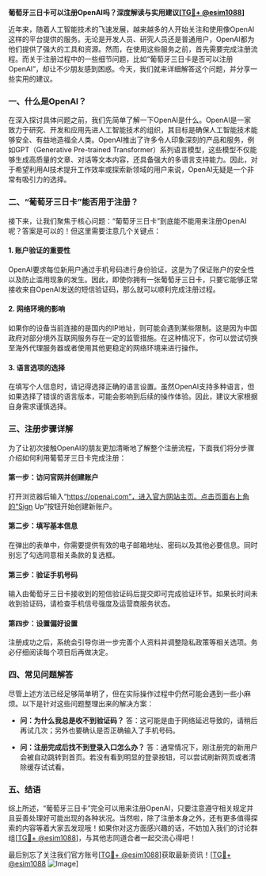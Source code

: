 **葡萄牙三日卡可以注册OpenAI吗？深度解读与实用建议[[TG💪+ @esim1088](https://t.me/s/esim1088)]**

近年来，随着人工智能技术的飞速发展，越来越多的人开始关注和使用像OpenAI这样的平台提供的服务。无论是开发人员、研究人员还是普通用户，OpenAI都为他们提供了强大的工具和资源。然而，在使用这些服务之前，首先需要完成注册流程。而关于注册过程中的一些细节问题，比如“葡萄牙三日卡是否可以注册OpenAI”，却让不少朋友感到困惑。今天，我们就来详细解答这个问题，并分享一些实用的建议。

### 一、什么是OpenAI？

在深入探讨具体问题之前，我们先简单了解一下OpenAI是什么。OpenAI是一家致力于研究、开发和应用先进人工智能技术的组织，其目标是确保人工智能技术能够安全、有益地造福全人类。OpenAI推出了许多令人印象深刻的产品和服务，例如GPT（Generative Pre-trained Transformer）系列语言模型，这些模型不仅能够生成高质量的文章、对话等文本内容，还具备强大的多语言支持能力。因此，对于希望利用AI技术提升工作效率或探索新领域的用户来说，OpenAI无疑是一个非常有吸引力的选择。

### 二、“葡萄牙三日卡”能否用于注册？

接下来，让我们聚焦于核心问题：“葡萄牙三日卡”到底能不能用来注册OpenAI呢？答案是可以的！但这里需要注意几个关键点：

#### 1. **账户验证的重要性**
   OpenAI要求每位新用户通过手机号码进行身份验证，这是为了保证账户的安全性以及防止滥用现象的发生。因此，即使你拥有一张葡萄牙三日卡，只要它能够正常接收来自OpenAI发送的短信验证码，那么就可以顺利完成注册过程。

#### 2. **网络环境的影响**
   如果你的设备当前连接的是国内的IP地址，则可能会遇到某些限制。这是因为中国政府对部分境外互联网服务存在一定的监管措施。在这种情况下，你可以尝试切换至海外代理服务器或者使用其他更稳定的网络环境来进行操作。

#### 3. **语言选项的选择**
   在填写个人信息时，请记得选择正确的语言设置。虽然OpenAI支持多种语言，但如果选择了错误的语言版本，可能会影响到后续的操作体验。因此，建议大家根据自身需求谨慎选择。

### 三、注册步骤详解

为了让初次接触OpenAI的朋友更加清晰地了解整个注册流程，下面我们将分步骤介绍如何利用葡萄牙三日卡完成注册：

#### 第一步：访问官网并创建账户
   打开浏览器后输入“https://openai.com”，进入官方网站主页。点击页面右上角的“Sign Up”按钮开始创建新账户。

#### 第二步：填写基本信息
   在弹出的表单中，你需要提供有效的电子邮箱地址、密码以及其他必要信息。同时别忘了勾选同意相关条款的复选框。

#### 第三步：验证手机号码
   输入由葡萄牙三日卡接收到的短信验证码后提交即可完成验证环节。如果长时间未收到验证码，请检查手机信号强度及运营商服务状态。

#### 第四步：设置偏好设置
   注册成功之后，系统会引导你进一步完善个人资料并调整隐私政策等相关选项。务必仔细阅读每个项目后再做决定。

### 四、常见问题解答

尽管上述方法已经足够简单明了，但在实际操作过程中仍然可能会遇到一些小麻烦。以下是针对这些问题整理出来的解决方案：

- **问：为什么我总是收不到验证码？**
  答：这可能是由于网络延迟导致的，请稍后再试几次；另外也要确认是否正确输入了手机号码。

- **问：注册完成后找不到登录入口怎么办？**
  答：通常情况下，刚注册完的新用户会被自动跳转到首页。若没有看到明显的登录按钮，可以尝试刷新网页或者清除缓存试试看。

### 五、结语

综上所述，“葡萄牙三日卡”完全可以用来注册OpenAI，只要注意遵守相关规定并且妥善处理好可能出现的各种状况。当然啦，除了注册本身之外，还有更多值得探索的内容等着大家去发现哦！如果你对这方面感兴趣的话，不妨加入我们的讨论群组[[TG💪+ @esim1088](https://t.me/s/esim1088)]，与其他志同道合者一起交流心得吧！

最后别忘了关注我们官方账号[[TG💪+ @esim1088](https://t.me/s/esim1088)]获取最新资讯！[[TG💪+ @esim1088](https://t.me/s/esim1088) ![Image](https://i.postimg.cc/4NQfJmqS/Snipaste-2025-05-13-00-14-12.png)]